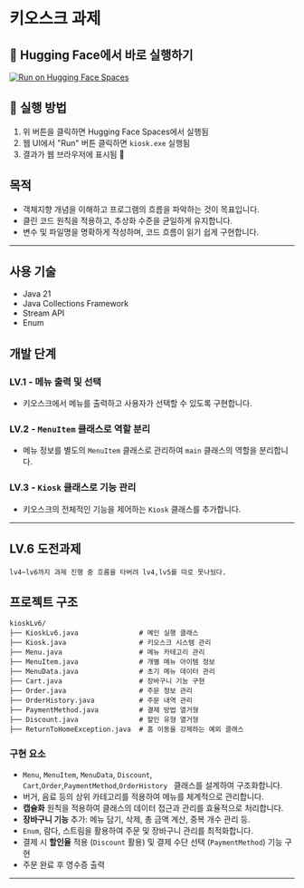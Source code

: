 # 키오스크 과제

## 🚀 Hugging Face에서 바로 실행하기
[![Run on Hugging Face Spaces](https://huggingface.co/spaces/YourUsername/Kiosk-Lv6/badge.svg)](https://huggingface.co/spaces/YourUsername/Kiosk-Lv6)

## 📌 실행 방법
1. 위 버튼을 클릭하면 Hugging Face Spaces에서 실행됨
2. 웹 UI에서 "Run" 버튼 클릭하면 `kiosk.exe` 실행됨
3. 결과가 웹 브라우저에 표시됨 🎉

## 목적
- 객체지향 개념을 이해하고 프로그램의 흐름을 파악하는 것이 목표입니다.
- 클린 코드 원칙을 적용하고, 추상화 수준을 균일하게 유지합니다.
- 변수 및 파일명을 명확하게 작성하며, 코드 흐름이 읽기 쉽게 구현합니다.

---
## 사용 기술
- Java 21
- Java Collections Framework
- Stream API
- Enum

## 개발 단계

### **LV.1** - 메뉴 출력 및 선택
- 키오스크에서 메뉴를 출력하고 사용자가 선택할 수 있도록 구현합니다.

### **LV.2** - `MenuItem` 클래스로 역할 분리
- 메뉴 정보를 별도의 `MenuItem` 클래스로 관리하여 `main` 클래스의 역할을 분리합니다.

### **LV.3** - `Kiosk` 클래스로 기능 관리
- 키오스크의 전체적인 기능을 제어하는 `Kiosk` 클래스를 추가합니다.

---

## **LV.6 도전과제**
    lv4~lv6까지 과제 진행 중 흐름을 타버려 lv4,lv5를 따로 못나눴다.

## 프로젝트 구조
    kioskLv6/ 
    ├── KioskLv6.java               # 메인 실행 클래스 
    ├── Kiosk.java                  # 키오스크 시스템 관리 
    ├── Menu.java                   # 메뉴 카테고리 관리 
    ├── MenuItem.java               # 개별 메뉴 아이템 정보 
    ├── MenuData.java               # 초기 메뉴 데이터 관리 
    ├── Cart.java                   # 장바구니 기능 구현 
    ├── Order.java                  # 주문 정보 관리 
    ├── OrderHistory.java           # 주문 내역 관리 
    ├── PaymentMethod.java          # 결제 방법 열거형 
    ├── Discount.java               # 할인 유형 열거형 
    ├── ReturnToHomeException.java  # 홈 이동을 강제하는 예외 클래스

### **구현 요소**
- `Menu`, `MenuItem`, `MenuData`, `Discount`, `Cart`,`Order`,`PaymentMethod`,`OrderHistory `  클래스를 설계하여 구조화합니다.
- 버거, 음료 등의 상위 카테고리를 적용하여 메뉴를 체계적으로 관리합니다.
- **캡슐화** 원칙을 적용하여 클래스의 데이터 접근과 관리를 효율적으로 처리합니다.
- **장바구니 기능** 추가: 메뉴 담기, 삭제, 총 금액 계산, 중복 개수 관리 등.
- `Enum`, 람다, 스트림을 활용하여 주문 및 장바구니 관리를 최적화합니다.
- 결제 시 **할인율** 적용 (`Discount` 활용) 및 결제 수단 선택 (`PaymentMethod`) 기능 구현
- 주문 완료 후 영수증 출력

---